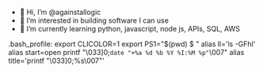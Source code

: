 - 👋 Hi, I’m @againstallogic
- 👀 I’m interested in building software I can use
- 🌱 I’m currently learning python, javascript, node js, APIs, SQL, AWS

.bash_profile:
  export CLICOLOR=1
  export PS1="$(pwd) $ "
  alias ll='ls -GFhl'
  alias start=open
  printf "\033]0;`date "+%a %d %b %Y %I:%M %p"`\007"
  alias title='printf "\033]0;%s\007"'

<!---
againstallogic/againstallogic is a ✨ special ✨ repository because its `README.md` (this file) appears on your GitHub profile.
You can click the Preview link to take a look at your changes.
--->
